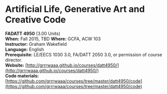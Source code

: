# Artificial Life, Generative Art and Creative Code

**FADATT 4950** (3.00 Units)   
**When:** Fall 2015, TBD 
**Where:** GCFA, ACW 103   
**Instructor:** Graham Wakefield    
**Language:** English   
**Prerequisite:** LE/EECS 1030 3.0, FA/DATT 2050 3.0, or permission of course director.   
**Website:** [http://grrrwaaa.github.io/courses/datt4950/](http://grrrwaaa.github.io/courses/datt4950/)   
**Code materials:** [https://github.com/grrrwaaa/courses/tree/master/datt4950/code](https://github.com/grrrwaaa/courses/tree/master/datt4950/code)